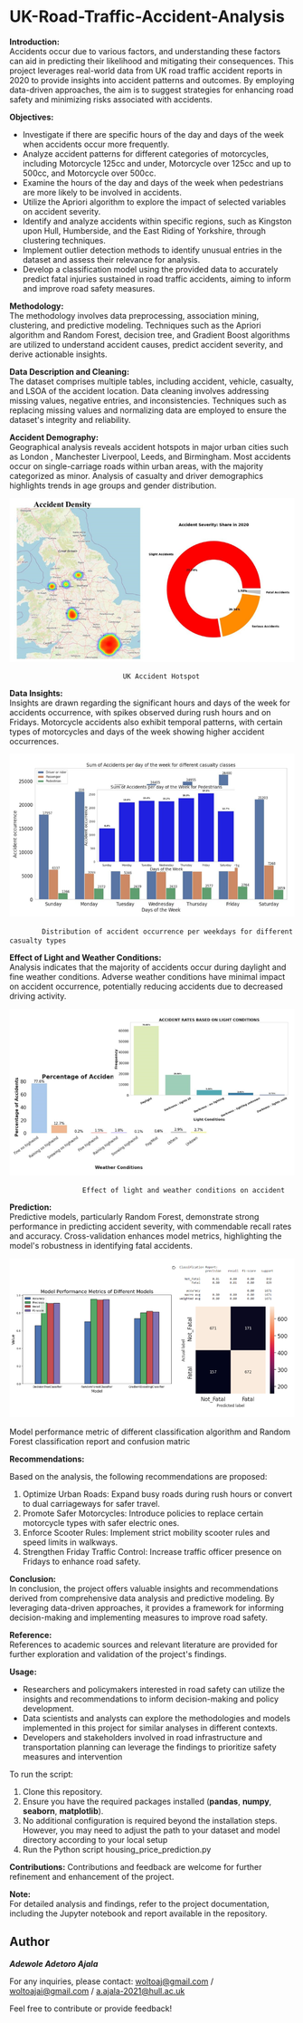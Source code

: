 # UK-Road-Traffic-Accident-Analysis

**Introduction:**  
Accidents occur due to various factors, and understanding these factors can aid in predicting their likelihood and mitigating their consequences. This project leverages real-world data from UK road traffic accident reports in 2020 to provide insights into accident patterns and outcomes. By employing data-driven approaches, the aim is to suggest strategies for enhancing road safety and minimizing risks associated with accidents.

**Objectives:**

- Investigate if there are specific hours of the day and days of the week when accidents occur more frequently.
- Analyze accident patterns for different categories of motorcycles, including Motorcycle 125cc and under, Motorcycle over 125cc and up to 500cc, and Motorcycle over 500cc.
- Examine the hours of the day and days of the week when pedestrians are more likely to be involved in accidents.
- Utilize the Apriori algorithm to explore the impact of selected variables on accident severity.
- Identify and analyze accidents within specific regions, such as Kingston upon Hull, Humberside, and the East Riding of Yorkshire, through clustering techniques.
- Implement outlier detection methods to identify unusual entries in the dataset and assess their relevance for analysis.
- Develop a classification model using the provided data to accurately predict fatal injuries sustained in road traffic accidents, aiming to inform and improve road safety measures.


**Methodology:**  
The methodology involves data preprocessing, association mining, clustering, and predictive modeling. Techniques such as the Apriori algorithm and Random Forest, decision tree, and Gradient Boost algorithms are utilized to understand accident causes, predict accident severity, and derive actionable insights.

**Data Description and Cleaning:**  
The dataset comprises multiple tables, including accident, vehicle, casualty, and LSOA of the accident location. Data cleaning involves addressing missing values, negative entries, and inconsistencies. Techniques such as replacing missing values and normalizing data are employed to ensure the dataset's integrity and reliability.

**Accident Demography:**  
Geographical analysis reveals accident hotspots in major urban cities such as London , Manchester Liverpool, Leeds, and Birmingham. Most accidents occur on single-carriage roads within urban areas, with the majority categorized as minor. Analysis of casualty and driver demographics highlights trends in age groups and gender distribution.

![hotspot](https://github.com/adewoleaj/UK-Road-Traffic-Accident-Analysis/blob/main/accodemt%20decom%20.png?raw=true)

                                UK Accident Hotspot

**Data Insights:**  
Insights are drawn regarding the significant hours and days of the week for accidents occurrence, with spikes observed during rush hours and on Fridays. Motorcycle accidents also exhibit temporal patterns, with certain types of motorcycles and days of the week showing higher accident occurrences.

![weekly](https://github.com/adewoleaj/UK-Road-Traffic-Accident-Analysis/blob/main/data%20insgint%20.png?raw=true)

            Distribution of accident occurrence per weekdays for different casualty types

**Effect of Light and Weather Conditions:**  
Analysis indicates that the majority of accidents occur during daylight and fine weather conditions. Adverse weather conditions have minimal impact on accident occurrence, potentially reducing accidents due to decreased driving activity.

![weather](https://github.com/adewoleaj/UK-Road-Traffic-Accident-Analysis/blob/main/weather%20condition%20.png?raw=true)

                      Effect of light and weather conditions on accident

**Prediction:**  
Predictive models, particularly Random Forest, demonstrate strong performance in predicting accident severity, with commendable recall rates and accuracy. Cross-validation enhances model metrics, highlighting the model's robustness in identifying fatal accidents.

![predictive model](https://github.com/adewoleaj/UK-Road-Traffic-Accident-Analysis/blob/main/predictive%20model%20.png?raw=true)

Model performance metric of different classification algorithm and Random Forest classification report and confusion matric 

**Recommendations:**

Based on the analysis, the following recommendations are proposed:
1. Optimize Urban Roads: Expand busy roads during rush hours or convert to dual carriageways for safer travel.
2. Promote Safer Motorcycles: Introduce policies to replace certain motorcycle types with safer electric ones.
3. Enforce Scooter Rules: Implement strict mobility scooter rules and speed limits in walkways.
4. Strengthen Friday Traffic Control: Increase traffic officer presence on Fridays to enhance road safety.


**Conclusion:**  
In conclusion, the project offers valuable insights and recommendations derived from comprehensive data analysis and predictive modeling. By leveraging data-driven approaches, it provides a framework for informing decision-making and implementing measures to improve road safety.

**Reference:**  
References to academic sources and relevant literature are provided for further exploration and validation of the project's findings.

**Usage:**
- Researchers and policymakers interested in road safety can utilize the insights and recommendations to inform decision-making and policy development.
- Data scientists and analysts can explore the methodologies and models implemented in this project for similar analyses in different contexts.
- Developers and stakeholders involved in road infrastructure and transportation planning can leverage the findings to prioritize safety measures and intervention

To run the script:

   1. Clone this repository.
   2. Ensure you have the required packages installed (**pandas**, **numpy**, **seaborn**, **matplotlib**).
   3. No additional configuration is required beyond the installation steps. However, you may need to adjust the path to your dataset and model directory according to your local setup
   4. Run the Python script housing_price_prediction.py


**Contributions:**
Contributions and feedback are welcome for further refinement and enhancement of the project.

**Note:**  
For detailed analysis and findings, refer to the project documentation, including the Jupyter notebook and report available in the repository. 


## Author

**_Adewole Adetoro Ajala_**

For any inquiries, please contact: woltoaj@gmail.com / woltoajai@gmail.com / a.ajala-2021@hull.ac.uk

Feel free to contribute or provide feedback!

